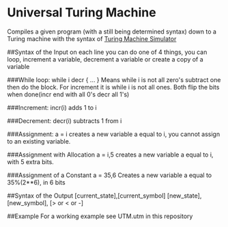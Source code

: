 # Universal Turing Machine

Compiles a given program (with a still being determined syntax)
down to a Turing machine with the syntax of [Turing Machine Simulator](https://martinugarte.com/turingmachine/)

##Syntax of the Input
on each line you can do one of 4 things, you can loop, increment a variable, decrement a variable or create a copy of a variable

###While loop:
	while i decr {
		...
	}
Means while i is not all zero's subtract one then do the block. For increment it is while i is not all ones. Both flip the bits when done(incr end with all 0's decr all 1's)

###Increment:
	incr(i) 
adds 1 to i

###Decrement:
	decr(i)
subtracts 1 from i

###Assignment:
	a = i
creates a new variable a equal to i, you cannot assign to an existing variable.

###Assignment with Allocation
	a = i,5
creates a new variable a equal to i, with 5 extra bits.

###Assignment of a Constant
    a = 35,6
Creates a new variable a equal to 35%(2**6), in 6 bits

##Syntax of the Output
    [current_state],[current_symbol]
    [new_state],[new_symbol], [> or < or -]

##Example
For a working example see UTM.utm in this repository
